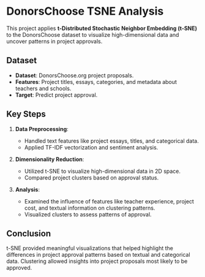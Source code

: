 

# DonorsChoose TSNE Analysis

This project applies **t-Distributed Stochastic Neighbor Embedding (t-SNE)** to the DonorsChoose dataset to visualize high-dimensional data and uncover patterns in project approvals.

## Dataset
- **Dataset**: DonorsChoose.org project proposals.
- **Features**: Project titles, essays, categories, and metadata about teachers and schools.
- **Target**: Predict project approval.

## Key Steps
1. **Data Preprocessing**:
   - Handled text features like project essays, titles, and categorical data.
   - Applied TF-IDF vectorization and sentiment analysis.

2. **Dimensionality Reduction**:
   - Utilized t-SNE to visualize high-dimensional data in 2D space.
   - Compared project clusters based on approval status.

3. **Analysis**:
   - Examined the influence of features like teacher experience, project cost, and textual information on clustering patterns.
   - Visualized clusters to assess patterns of approval.

## Conclusion
t-SNE provided meaningful visualizations that helped highlight the differences in project approval patterns based on textual and categorical data. Clustering allowed insights into project proposals most likely to be approved.

